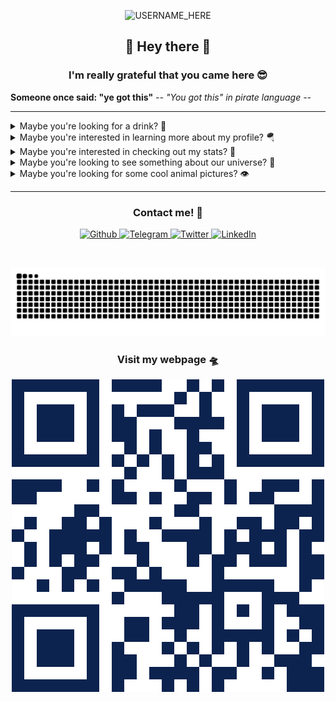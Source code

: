 <p align="center">

  <img src="https://socialify.git.ci/nclsbayona/nclsbayona/image?description=1&descriptionEditable=Come%20check%20my%20profile!&font=Bitter&pattern=Signal&theme=Dark" alt="USERNAME_HERE" width="640" height="320" />

</p>

<h2 align="center">👋 Hey there 👋</h2>

<h3 align="center">I'm really grateful that you came here 😎</h3>

<!--p  align="center">
<img src="logo.png" alt="Logo" width="480">
</p-->


<p align="center">

  <strong align="center">Someone once said: &quot;ye got this&quot;</strong>
  <i>-- &quot;You got this&quot; in pirate language --</i>

</p>


----

<details name="info">
<summary>Maybe you're looking for a drink? 🍹</summary>
<br />
<h4 align="center">Snowday</h4>
<p align="center">

<img src="https://www.thecocktaildb.com/images/media/drink/4n1ipk1614009624.jpg" alt="Drink image" />

</p>

<h5 align="center">Alcoholic - Cocktail</h5>

<h5 align="center">Necessary ingredients</h5>
<table align="center">
<tr>
<td>
<table frame="box" rules="cols">
    <thead>
        <tr>
            <th style="padding-left: 1em; padding-right: 1em; text-align: center">Ingredient</th>
            <th style="padding-left: 1em; padding-right: 1em; text-align: center">Measure</th>
        </tr>
    </thead>
    <tbody>
        <tr>
            <td style="padding-left: 1em; padding-right: 1em; text-align: center; vertical-align: top">Vodka</td>
            <td style="padding-left: 1em; padding-right: 1em; text-align: center; vertical-align: top">1 oz</td>
        </tr>
        <tr>
            <td style="padding-left: 1em; padding-right: 1em; text-align: center; vertical-align: top">Amaro Montenegro</td>
            <td style="padding-left: 1em; padding-right: 1em; text-align: center; vertical-align: top">1 oz</td>
        </tr>
        <tr>
            <td style="padding-left: 1em; padding-right: 1em; text-align: center; vertical-align: top">Ruby Port</td>
            <td style="padding-left: 1em; padding-right: 1em; text-align: center; vertical-align: top">1 oz</td>
        </tr>
        <tr>
            <td style="padding-left: 1em; padding-right: 1em; text-align: center; vertical-align: top">Blood Orange</td>
            <td style="padding-left: 1em; padding-right: 1em; text-align: center; vertical-align: top">1 tsp</td>
        </tr>
        <tr>
            <td style="padding-left: 1em; padding-right: 1em; text-align: center; vertical-align: top">Angostura Bitters</td>
            <td style="padding-left: 1em; padding-right: 1em; text-align: center; vertical-align: top">Dash</td>
        </tr>
        <tr>
            <td style="padding-left: 1em; padding-right: 1em; text-align: center; vertical-align: top">Orange Peel</td>
            <td style="padding-left: 1em; padding-right: 1em; text-align: center; vertical-align: top">Garnish with</td>
        </tr>
        <tr>
            <td style="padding-left: 1em; padding-right: 1em; text-align: center; vertical-align: top"></td>
            <td style="padding-left: 1em; padding-right: 1em; text-align: center; vertical-align: top"></td>
        </tr>
    </tbody>
</table>
</td>
</tr>
</table>



<p align="center">
Stir all ingredients with ice. Strain into a chilled rocks glass over fresh ice. Express orange peel over drink and garnish.
</p>

----

</details>


<details name="info">
<summary>Maybe you're interested in learning more about my profile? 🪂</summary>
<br />
<h5 align="center">👀 Visitor count</h5>
<p align="center">

<img src="https://profile-counter.glitch.me/nclsbayona/count.svg"/>

</p>
<p align="center">

<img src="https://img.shields.io/github/followers/nclsbayona?color=003153&logo=github&style=for-the-badge"/>
<img src="https://img.shields.io/github/last-commit/nclsbayona/nclsbayona?color=003153&logo=github&style=for-the-badge&label=Latest%20Profile%20Commit">

</p>
<p align="center">

<img src="https://github-profile-trophy.vercel.app/?username=nclsbayona&theme=dracula&no-frame=false&margin-w=5&margin-h=5&no-bg=true&column=4">

</p>

----

</details>


<details name="info">
<summary>Maybe you're interested in checking out my stats? 🐣</summary>
<br />
<h4 align="center">General GitHub Stats 🌀</h4>

<p align="center">

<!--h5>😃 General Overview</h5-->
<img src="https://github-readme-stats.vercel.app/api?username=nclsbayona&show_icons=true&count_private=true&include_all_commits=true&locale=en&theme=tokyonight" width="260">

<!--h5>Life-Time Stats Overview 😃</h5-->
<img src="https://github-readme-streak-stats.herokuapp.com/?user=nclsbayona&theme=algolia" width="260">

</p>

<br />

<h4 align="center">🤖 Programming Languages Stats</h4>

<p align="center">

<!--h5>Most Used Languages Stats 💾</h5-->
<img src="https://github-readme-stats.vercel.app/api/top-langs/?username=nclsbayona&show_icons=true&locale=en&langs_count=5&theme=tokyonight">

</p>

<br />

<h4 align="center">⌚General Weekly-Stats</h4>
<table align="center">
<tr>
<td>
<table frame="box" rules="cols">
    <thead>
        <tr>
            <th style="padding-left: 1em; padding-right: 1em; text-align: center">Language name</th>
            <th style="padding-left: 1em; padding-right: 1em; text-align: center">Time spent</th>
        </tr>
    </thead>
    <tbody>
    </tbody>
</table>
</td>
<td>
<table frame="box" rules="cols">
    <thead>
        <tr>
            <th style="padding-left: 1em; padding-right: 1em; text-align: center">OS name</th>
            <th style="padding-left: 1em; padding-right: 1em; text-align: center">Time spent</th>
        </tr>
    </thead>
    <tbody>
    </tbody>
</table>
</td>
</tr>
</table>

----
</details>


<details name="info">
<summary>Maybe you're looking to see something about our universe? 🔭</summary>

<br />
<h4 align="center">Planetary Nebula NGC 1514 from Webb - ©️ NASA @ 2025-04-15</h4>
<p align="center">

<img src="https://apod.nasa.gov/apod/image/2504/NGC1514_WebbSchmidt_960.jpg" alt="Planetary Nebula NGC 1514 from Webb image" />

</p>

<h5 align="center">What happens when a star runs out of nuclear fuel?  For stars like our Sun, the center condenses into a white dwarf while the outer atmosphere is expelled into space to appear as a planetary nebula.  The expelled outer atmosphere of planetary nebula NGC 1514 appears to be a jumble of bubbles -- when seen in visible light.  But the view from the James Webb Space Telescope in infrared, as featured here, confirms a different story: in this light the nebula shows a distinct hourglass shape, which is interpreted as a cylinder seen along a diagonal.  If you look closely at the center of the nebula, you can also see a bright central star that is part of a binary system.  More observations might better reveal how this nebula is evolving and how the central stars are working together to produce the interesting cylinder and bubbles observed.    Jump Around the Universe: Random APOD Generator</h5>

----

</details>

<details name="info">
<summary>Maybe you're looking for some cool animal pictures? 👁️</summary>

<br />
<table align="center">
<tr>
<td>
<img src="https://cdn.animality.xyz/dog/6.png" width="180"/>
</td>
<td>
<img src="https://cdn.animality.xyz/duck/4.png" width="180"/>
</td>
<td>
<img src="https://cdn.animality.xyz/fox/23.png" width="180"/>
</td>
</tr>
<tr>
<td>
<img src="https://cdn.animality.xyz/cat/17.png" width="180"/>
</td>
<td>
<img src="https://cdn.animality.xyz/bird/21.png" width="180"/>
</td>
<td>
<img src="https://cdn.animality.xyz/panda/2.png" width="180"/>
</td>
</tr>
<tr>
<td>
<img src="https://cdn.animality.xyz/redpanda/5.png" width="180"/>
</td>
<td>
<img src="https://cdn.animality.xyz/koala/2.png" width="180"/>
</td>
<td>
<img src="https://cdn.animality.xyz/whale/15.png" width="180"/>
</td>
</tr>
<tr>
<td>
<img src="https://cdn.animality.xyz/dolphin/10.png" width="180"/>
</td>
<td>
<img src="https://cdn.animality.xyz/kangaroo/10.png" width="180"/>
</td>
<td>
<img src="https://cdn.animality.xyz/rabbit/8.png" width="180"/>
</td>
</tr>
<tr>
<td>
<img src="https://cdn.animality.xyz/lion/4.png" width="180"/>
</td>
<td>
<img src="https://cdn.animality.xyz/bear/11.png" width="180"/>
</td>
<td>
<img src="https://cdn.animality.xyz/frog/14.png" width="180"/>
</td>
</tr>
<tr>
<td>
<img src="https://cdn.animality.xyz/penguin/10.png" width="180"/>
</td>
<td>
<img src="https://cdn.animality.xyz/axolotl/3.png" width="180"/>
</td>
<td>
<img src="https://cdn.animality.xyz/capybara/23.png" width="180"/>
</td>
</tr>
<tr>
<td>
<img src="https://cdn.animality.xyz/hedgehog/3.png" width="180"/>
</td>
<td>
<img src="https://cdn.animality.xyz/turtle/10.png" width="180"/>
</td>
<td>
<img src="https://cdn.animality.xyz/narwhal/0.png" width="180"/>
</td>
</tr>
<tr>
<td>
<img src="https://cdn.animality.xyz/squirrel/0.png" width="180"/>
</td>
<td>
<img src="https://cdn.animality.xyz/fish/13.png" width="180"/>
</td>
<td>
<img src="https://cdn.animality.xyz/horse/10.png" width="180"/>
</td>
</tr>
</table>

----

</details>


----

<h3 align="center">Contact me! 📇</h3>

<p align="center">
<a href="https://github.com/nclsbayona" target="_blank">
 <img alt="Github" src="https://img.shields.io/badge/GitHub-%2312180E.svg?&style=for-the-badge&logo=Github&logoColor=white">
</a>

<a href="https://t.me/nclsbayona" target="_blank">
 <img alt="Telegram" src="https://img.shields.io/badge/-TELEGRAM-blue?&style=for-the-badge&logo=telegram&logoColor=white">
</a>

<a href="https://twitter.com/nclsbayona" target="_blank">
 <img alt="Twitter" src="https://img.shields.io/badge/twitter-%231DA1F2.svg?&style=for-the-badge&logo=twitter&logoColor=white">
</a>

<a href="https://www.linkedin.com/in/nclsbayona" target="_blank">
 <img alt="LinkedIn" src="https://img.shields.io/badge/-LINKEDIN-lightblue?&style=for-the-badge&logo=linkedin&logoColor=white">
</a>

<!-- <a href="https://instagram.com/" target="_blank">
 <img alt="Instagram" src="https://img.shields.io/badge/-INSTAGRAM-critical?&style=for-the-badge&logo=instagram&logoColor=white">
</a>

<a href="https://www.discord.com/channels/" target="_blank">
 <img alt="Discord" src="https://img.shields.io/badge/-DISCORD-darkblue?&style=for-the-badge&logo=discord&logoColor=white">
</a> !-->


</p>

<br />


<p align="center">

<img src="https://raw.githubusercontent.com/nclsbayona/nclsbayona/output/github-contribution-grid-snake-sissa.svg">

</p>


<h3 align="center">Visit my webpage 🛸</h3>
<p align="center"><a href="https://nclsbayona.github.io" target="_blank">
 <img src="QR.png">
</a></p>

</p>

